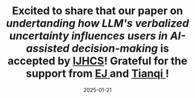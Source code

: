---
title: >-
    Excited to share that our paper on <em> undertanding how LLM's verbalized uncertainty influences users in AI-assisted decision-making </em> is accepted by <a href="https://www.sciencedirect.com/journal/international-journal-of-human-computer-studies">IJHCS</a>! Grateful for the support from <a href="https://www.yclee.net/" target="_blank">EJ </a> and <a href="https://hollysong.notion.site" target="_blank">Tianqi </a>!
date: 2025-01-21
---